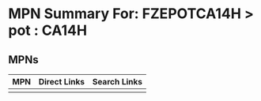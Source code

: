 



# MPN Summary For: FZEPOTCA14H > pot : CA14H

## MPNs
  

|MPN|Direct Links|Search Links|
| :--- | :--- | :--- |
||||
